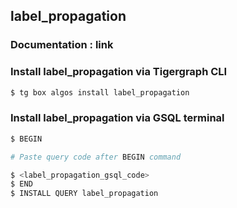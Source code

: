## label_propagation
### Documentation : link 
### Install label_propagation via Tigergraph CLI
```bash
$ tg box algos install label_propagation
```
### Install label_propagation via GSQL terminal
```bash
$ BEGIN 

# Paste query code after BEGIN command

$ <label_propagation_gsql_code>
$ END 
$ INSTALL QUERY label_propagation
```